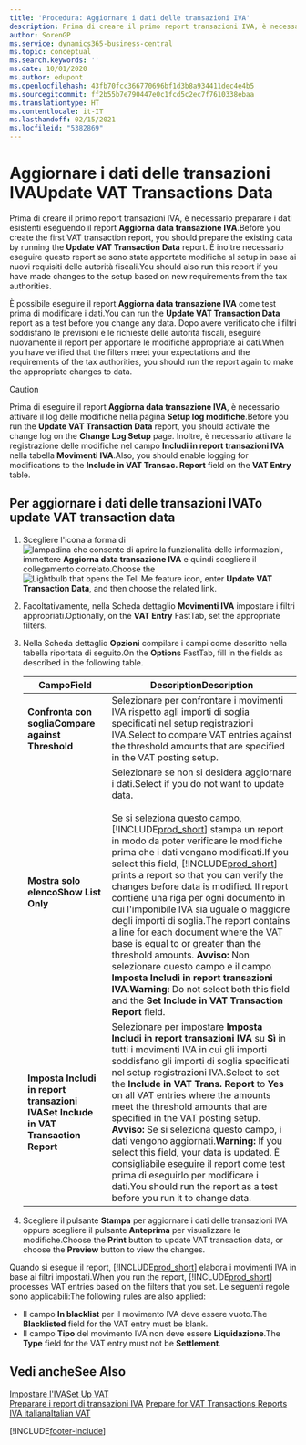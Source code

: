 ```yaml
---
title: 'Procedura: Aggiornare i dati delle transazioni IVA'
description: Prima di creare il primo report transazioni IVA, è necessario preparare i dati esistenti nella versione italiana di Business Central.
author: SorenGP
ms.service: dynamics365-business-central
ms.topic: conceptual
ms.search.keywords: ''
ms.date: 10/01/2020
ms.author: edupont
ms.openlocfilehash: 43fb70fcc366770696bf1d3b8a934411dec4e4b5
ms.sourcegitcommit: ff2b55b7e790447e0c1fcd5c2ec7f7610338ebaa
ms.translationtype: HT
ms.contentlocale: it-IT
ms.lasthandoff: 02/15/2021
ms.locfileid: "5382869"
---
```

# <a name="update-vat-transactions-data"></a><span data-ttu-id="043f6-103">Aggiornare i dati delle transazioni IVA</span><span class="sxs-lookup"><span data-stu-id="043f6-103">Update VAT Transactions Data</span></span>
<span data-ttu-id="043f6-104">Prima di creare il primo report transazioni IVA, è necessario preparare i dati esistenti eseguendo il report **Aggiorna data transazione IVA**.</span><span class="sxs-lookup"><span data-stu-id="043f6-104">Before you create the first VAT transaction report, you should prepare the existing data by running the **Update VAT Transaction Data** report.</span></span> <span data-ttu-id="043f6-105">È inoltre necessario eseguire questo report se sono state apportate modifiche al setup in base ai nuovi requisiti delle autorità fiscali.</span><span class="sxs-lookup"><span data-stu-id="043f6-105">You should also run this report if you have made changes to the setup based on new requirements from the tax authorities.</span></span>  

<span data-ttu-id="043f6-106">È possibile eseguire il report **Aggiorna data transazione IVA** come test prima di modificare i dati.</span><span class="sxs-lookup"><span data-stu-id="043f6-106">You can run the **Update VAT Transaction Data** report as a test before you change any data.</span></span> <span data-ttu-id="043f6-107">Dopo avere verificato che i filtri soddisfano le previsioni e le richieste delle autorità fiscali, eseguire nuovamente il report per apportare le modifiche appropriate ai dati.</span><span class="sxs-lookup"><span data-stu-id="043f6-107">When you have verified that the filters meet your expectations and the requirements of the tax authorities, you should run the report again to make the appropriate changes to data.</span></span>  

> [!CAUTION]  
>  <span data-ttu-id="043f6-108">Prima di eseguire il report **Aggiorna data transazione IVA**, è necessario attivare il log delle modifiche nella pagina **Setup log modifiche**.</span><span class="sxs-lookup"><span data-stu-id="043f6-108">Before you run the **Update VAT Transaction Data** report, you should activate the change log on the **Change Log Setup** page.</span></span> <span data-ttu-id="043f6-109">Inoltre, è necessario attivare la registrazione delle modifiche nel campo **Includi in report transazioni IVA** nella tabella **Movimenti IVA**.</span><span class="sxs-lookup"><span data-stu-id="043f6-109">Also, you should enable logging for modifications to the **Include in VAT Transac. Report** field on the **VAT Entry** table.</span></span>  

## <a name="to-update-vat-transaction-data"></a><span data-ttu-id="043f6-110">Per aggiornare i dati delle transazioni IVA</span><span class="sxs-lookup"><span data-stu-id="043f6-110">To update VAT transaction data</span></span>  

1.  <span data-ttu-id="043f6-111">Scegliere l'icona a forma di ![lampadina che consente di aprire la funzionalità delle informazioni](../../media/ui-search/search_small.png "Informazioni sull'operazione che si desidera eseguire"), immettere **Aggiorna data transazione IVA** e quindi scegliere il collegamento correlato.</span><span class="sxs-lookup"><span data-stu-id="043f6-111">Choose the ![Lightbulb that opens the Tell Me feature](../../media/ui-search/search_small.png "Tell me what you want to do") icon, enter **Update VAT Transaction Data**, and then choose the related link.</span></span>  
2.  <span data-ttu-id="043f6-112">Facoltativamente, nella Scheda dettaglio **Movimenti IVA** impostare i filtri appropriati.</span><span class="sxs-lookup"><span data-stu-id="043f6-112">Optionally, on the **VAT Entry** FastTab, set the appropriate filters.</span></span>  
3.  <span data-ttu-id="043f6-113">Nella Scheda dettaglio **Opzioni** compilare i campi come descritto nella tabella riportata di seguito.</span><span class="sxs-lookup"><span data-stu-id="043f6-113">On the **Options** FastTab, fill in the fields as described in the following table.</span></span>  

    |<span data-ttu-id="043f6-114">Campo</span><span class="sxs-lookup"><span data-stu-id="043f6-114">Field</span></span>|<span data-ttu-id="043f6-115">Description</span><span class="sxs-lookup"><span data-stu-id="043f6-115">Description</span></span>|  
    |---------------------------------|---------------------------------------|  
    |<span data-ttu-id="043f6-116">**Confronta con soglia**</span><span class="sxs-lookup"><span data-stu-id="043f6-116">**Compare against Threshold**</span></span>|<span data-ttu-id="043f6-117">Selezionare per confrontare i movimenti IVA rispetto agli importi di soglia specificati nel setup registrazioni IVA.</span><span class="sxs-lookup"><span data-stu-id="043f6-117">Select to compare VAT entries against the threshold amounts that are specified in the VAT posting setup.</span></span>|  
    |<span data-ttu-id="043f6-118">**Mostra solo elenco**</span><span class="sxs-lookup"><span data-stu-id="043f6-118">**Show List Only**</span></span>|<span data-ttu-id="043f6-119">Selezionare se non si desidera aggiornare i dati.</span><span class="sxs-lookup"><span data-stu-id="043f6-119">Select if you do not want to update data.</span></span><br /><br /> <span data-ttu-id="043f6-120">Se si seleziona questo campo, [!INCLUDE[prod_short](../../includes/prod_short.md)] stampa un report in modo da poter verificare le modifiche prima che i dati vengano modificati.</span><span class="sxs-lookup"><span data-stu-id="043f6-120">If you select this field, [!INCLUDE[prod_short](../../includes/prod_short.md)] prints a report so that you can verify the changes before data is modified.</span></span> <span data-ttu-id="043f6-121">Il report contiene una riga per ogni documento in cui l'imponibile IVA sia uguale o maggiore degli importi di soglia.</span><span class="sxs-lookup"><span data-stu-id="043f6-121">The report contains a line for each document where the VAT base is equal to or greater than the threshold amounts.</span></span> <span data-ttu-id="043f6-122">**Avviso:** Non selezionare questo campo e il campo **Imposta Includi in report transazioni IVA**.</span><span class="sxs-lookup"><span data-stu-id="043f6-122">**Warning:**  Do not select both this field and the **Set Include in VAT Transaction Report** field.</span></span>|  
    |<span data-ttu-id="043f6-123">**Imposta Includi in report transazioni IVA**</span><span class="sxs-lookup"><span data-stu-id="043f6-123">**Set Include in VAT Transaction Report**</span></span>|<span data-ttu-id="043f6-124">Selezionare per impostare **Imposta Includi in report transazioni IVA** su **Sì** in tutti i movimenti IVA in cui gli importi soddisfano gli importi di soglia specificati nel setup registrazioni IVA.</span><span class="sxs-lookup"><span data-stu-id="043f6-124">Select to set the **Include in VAT Trans. Report** to **Yes** on all VAT entries where the amounts meet the threshold amounts that are specified in the VAT posting setup.</span></span> <span data-ttu-id="043f6-125">**Avviso:** Se si seleziona questo campo, i dati vengono aggiornati.</span><span class="sxs-lookup"><span data-stu-id="043f6-125">**Warning:**  If you select this field, your data is updated.</span></span> <span data-ttu-id="043f6-126">È consigliabile eseguire il report come test prima di eseguirlo per modificare i dati.</span><span class="sxs-lookup"><span data-stu-id="043f6-126">You should run the report as a test before you run it to change data.</span></span>|  

4.  <span data-ttu-id="043f6-127">Scegliere il pulsante **Stampa** per aggiornare i dati delle transazioni IVA oppure scegliere il pulsante **Anteprima** per visualizzare le modifiche.</span><span class="sxs-lookup"><span data-stu-id="043f6-127">Choose the **Print** button to update VAT transaction data, or choose the **Preview** button to view the changes.</span></span>  

<span data-ttu-id="043f6-128">Quando si esegue il report, [!INCLUDE[prod_short](../../includes/prod_short.md)] elabora i movimenti IVA in base ai filtri impostati.</span><span class="sxs-lookup"><span data-stu-id="043f6-128">When you run the report, [!INCLUDE[prod_short](../../includes/prod_short.md)] processes VAT entries based on the filters that you set.</span></span> <span data-ttu-id="043f6-129">Le seguenti regole sono applicabili:</span><span class="sxs-lookup"><span data-stu-id="043f6-129">The following rules are also applied:</span></span>  

- <span data-ttu-id="043f6-130">Il campo **In blacklist** per il movimento IVA deve essere vuoto.</span><span class="sxs-lookup"><span data-stu-id="043f6-130">The **Blacklisted** field for the VAT entry must be blank.</span></span>  
- <span data-ttu-id="043f6-131">Il campo **Tipo** del movimento IVA non deve essere **Liquidazione**.</span><span class="sxs-lookup"><span data-stu-id="043f6-131">The **Type** field for the VAT entry must not be **Settlement**.</span></span>  

## <a name="see-also"></a><span data-ttu-id="043f6-132">Vedi anche</span><span class="sxs-lookup"><span data-stu-id="043f6-132">See Also</span></span>  
[<span data-ttu-id="043f6-133">Impostare l'IVA</span><span class="sxs-lookup"><span data-stu-id="043f6-133">Set Up VAT</span></span>](../../finance-setup-vat.md)  
 <span data-ttu-id="043f6-134">[Preparare i report di transazioni IVA](how-to-prepare-for-vat-transactions-reports.md) </span><span class="sxs-lookup"><span data-stu-id="043f6-134">[Prepare for VAT Transactions Reports](how-to-prepare-for-vat-transactions-reports.md) </span></span>  
 [<span data-ttu-id="043f6-135">IVA italiana</span><span class="sxs-lookup"><span data-stu-id="043f6-135">Italian VAT</span></span>](italian-vat.md)   


[!INCLUDE[footer-include](../../includes/footer-banner.md)]